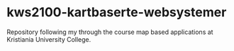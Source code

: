 # kws2100-kartbaserte-websystemer
Repository following my through the course map based applications at Kristiania University College. 
